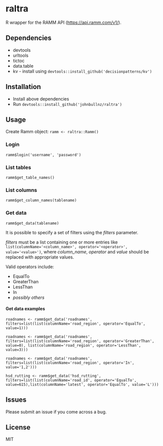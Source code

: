 # raltra

R wrapper for the RAMM API (https://api.ramm.com/v1/).

## Dependencies
* devtools
* urltools
* tictoc
* data.table
* kv - install using `devtools::install_github('decisionpatterns/kv')`

## Installation
* Install above dependencies
* Run `devtools::install_github('johnbullnz/raltra')`

## Usage
Create Ramm object: `ramm <- raltra::Ramm()`
### Login
`ramm$login('username', 'password')`

### List tables
`ramm$get_table_names()`

### List columns
`ramm$get_column_names(tablename)`

### Get data
`ramm$get_data(tablename)`

It is possible to specify a set of filters using the *filters* parameter.

*filters* must be a list containing one or more entries like `list(columnName='<column_name>', operator='<operator>', value='<value>')`, where *column_name*, *operator* and *value* should be replaced with appropriate values.

Valid operators include:
* EqualTo
* GreaterThan
* LessThan
* In
* *possibly others*

#### Get data examples
`roadnames <- ramm$get_data('roadnames', filters=list(list(columnName='road_region', operator='EqualTo', value=1)))`

`roadnames <- ramm$get_data('roadnames', filters=list(list(columnName='road_region', operator='GreaterThan', value=0), list(columnName='road_region', operator='LessThan', value=3)))`

`roadnames <- ramm$get_data('roadnames', filters=list(list(columnName='road_region', operator='In', value='1,2')))`

`hsd_rutting <- ramm$get_data('hsd_rutting', filters=list(list(columnName='road_id', operator='EqualTo', value=615),list(columnName='latest', operator='EqualTo', value='L')))`

## Issues
Please submit an issue if you come across a bug.

## License
MIT
